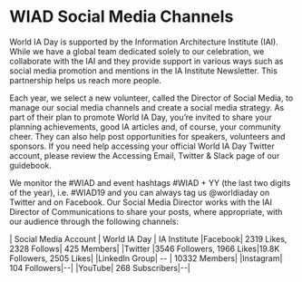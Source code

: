 # WIAD Social Media Channels
World IA Day is supported by the Information Architecture Institute (IAI). While we have a global team dedicated solely to our celebration, we collaborate with the IAI and they provide support in various ways such as social media promotion and mentions in the IA Institute Newsletter. This partnership helps us reach more people.

Each year, we select a new volunteer, called the Director of Social Media, to manage our social media channels and create a social media strategy. As part of their plan to promote World IA Day, you’re invited to share your planning achievements, good IA articles and, of course, your community cheer. They can also help post opportunities for speakers, volunteers and sponsors. If you need help accessing your official World IA Day Twitter account, please review the Accessing Email, Twitter & Slack page of our guidebook.

We monitor the #WIAD and event hashtags #WIAD + YY (the last two digits of the year), i.e. #WIAD19 and you can always tag us @worldiaday on Twitter and on Facebook. Our Social Media Director works with the IAI Director of Communications to share your posts, where appropriate, with our audience through the following channels:

| Social Media Account | World IA Day | IA Institute
|Facebook| 2319 Likes, 2328 Follows| 425 Members|
|Twitter |3546 Followers, 1966 Likes|19.8K Followers, 2505 Likes|
|LinkedIn Group| -- | 10332 Members|
|Instagram| 104 Followers|--|
|YouTube| 268 Subscribers|--|
